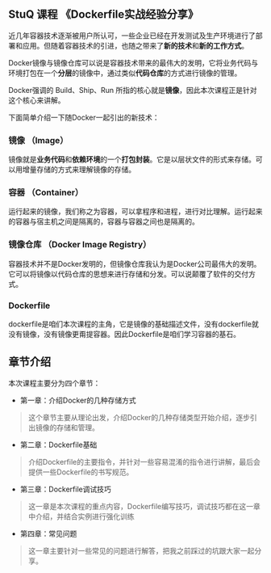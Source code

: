 ## StuQ 课程 《Dockerfile实战经验分享》

近几年容器技术逐渐被用户所认可，一些企业已经在开发测试及生产环境进行了部署和应用。但随着容器技术的引进，也随之带来了**新的技术**和**新的工作方式**。

Docker镜像与镜像仓库可以说是容器技术带来的最伟大的发明，它将业务代码与环境打包在一个**分层**的镜像中，通过类似**代码仓库**的方式进行镜像的管理。

Docker强调的 Build、Ship、Run 所指的核心就是**镜像**，因此本次课程正是针对这个核心来讲解。
 
下面简单介绍一下随Docker一起引出的新技术：

### 镜像 （Image）
镜像就是**业务代码**和**依赖环境**的一个**打包封装**。它是以层状文件的形式来存储。可以用增量存储的方式来理解镜像的存储。

### 容器 （Container）
运行起来的镜像，我们称之为容器，可以拿程序和进程，进行对比理解。运行起来的容器与宿主机之间是隔离的，容器与容器之间也是隔离的。

###  **镜像仓库** （Docker Image Registry）
容器技术并不是Docker发明的，但镜像仓库我认为是Docker公司最伟大的发明。它可以将镜像以代码仓库的思想来进行存储和分发。可以说颠覆了软件的交付方式。

### Dockerfile
dockerfile是咱们本次课程的主角，它是镜像的基础描述文件，没有dockerfile就没有镜像，没有镜像更甭提容器。因此Dockerfile是咱们学习容器的基石。


## 章节介绍
本次课程主要分为四个章节：

- 第一章：介绍Docker的几种存储方式
>这个章节主要从理论出发，介绍Docker的几种存储类型开始介绍，逐步引出镜像的存储和管理。

- 第二章：Dockerfile基础
>介绍Dockerfile的主要指令，并针对一些容易混淆的指令进行讲解，最后会提供一些Dockerfile的书写规范。

- 第三章：Dockerfile调试技巧
> 这一章是本次课程的重点内容，Dockerfile编写技巧，调试技巧都在这一章中介绍，并结合实例进行强化训练

- 第四章：常见问题
> 这一章主要针对一些常见的问题进行解答，把我之前踩过的坑跟大家一起分享。
